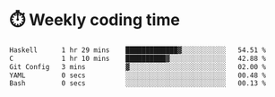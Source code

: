 
# :stopwatch: Weekly coding time
<!--START_SECTION:waka-->

```txt
Haskell      1 hr 29 mins    █████████████▓░░░░░░░░░░░   54.51 %
C            1 hr 10 mins    ██████████▓░░░░░░░░░░░░░░   42.88 %
Git Config   3 mins          ▓░░░░░░░░░░░░░░░░░░░░░░░░   02.00 %
YAML         0 secs          ░░░░░░░░░░░░░░░░░░░░░░░░░   00.48 %
Bash         0 secs          ░░░░░░░░░░░░░░░░░░░░░░░░░   00.13 %
```

<!--END_SECTION:waka-->


<!-- <p> <img src="https://github-readme-stats.vercel.app/api?username=cozgerest&show_icons=true&hide_border=false" />  </p> -->

